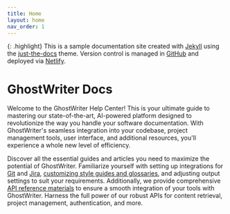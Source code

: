 ```yaml
---
title: Home
layout: home
nav_order: 1
---
```

{: .highlight}
This is a sample documentation site created with [Jekyll](https://jekyllrb.com/) using the [just-the-docs](https://github.com/just-the-docs/just-the-docs) theme. Version control is managed in [GitHub](https://github.com/wallacematthew/GhostWriter) and deployed via [Netlify](https://www.netlify.com/). 

# GhostWriter Docs

Welcome to the GhostWriter Help Center! This is your ultimate guide to mastering our state-of-the-art, AI-powered platform designed to revolutionize the way you handle your software documentation. With GhostWriter's seamless integration into your codebase, project management tools, user interface, and additional resources, you'll experience a whole new level of efficiency.

Discover all the essential guides and articles you need to maximize the potential of GhostWriter. Familiarize yourself with setting up integrations for [Git](docs/Integrations.html) and [Jira](docs/Integrations.html), [customizing style guides and glossaries](docs/Configure.html), and adjusting output settings to suit your requirements. Additionally, we provide comprehensive [API reference materials](docs/APIs/APIs.html) to ensure a smooth integration of your tools with GhostWriter. Harness the full power of our robust APIs for content retrieval, project management, authentication, and more.